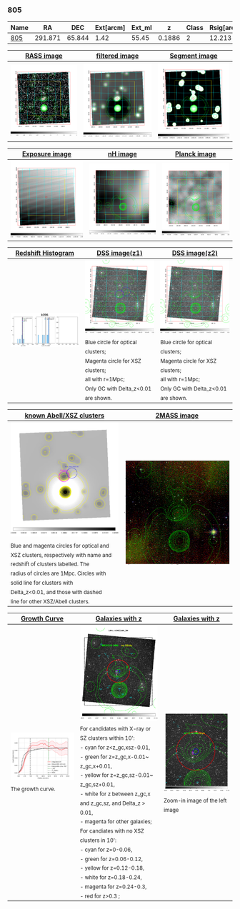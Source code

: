 <div STYLE="page-break-after: always;"></div>

### 805

|Name          |RA          |DEC      | Ext[arcm] | Ext_ml | z    | Class| Rsig[arcmin] | CRsig[c/s] | CR500[c/s] | R500[Mpc] |L500[erg/s]|F500[erg/s/cm^2]| M500[Msun]|Tx[keV]|beta|GC(XSZ,Delta_z<0.01)| GC(OPT,Delta_z<0.01)|GC|alias|
|--------------|------------|------------|---|---|-----------|--------|------|------|----|----|----|----|----|----|----|----|----|----|---|
|[805](script/805.md)     | 291.871       | 65.844       | 1.42    | 55.45   | 0.1886 | 2   | 12.213 |0.065 |0.059 |0.898 |1.074e+44 |1.065e-12 |2.484e+14 |3.987 |3.000 |Tar, |N, |Tar, |k096|

|[RASS image](../image/805/805_img.pdf)|[filtered image](../image/805/805_fil.pdf)|[Segment image](../image/805/805_seg.pdf)|
|-------------------|--------------------|-------------------|
| <img src="../image/805/805_img.png" width="300">  | <img src="../image/805/805_fil.png" width="300">   | <img src="../image/805/805_seg.png" width="300">  |

|[Exposure image](../image/805/805_mex.pdf)| [nH image](../image/805/805_nh.pdf)| [Planck image](../image/805/805_p.pdf)|
|-------------------|--------------------|-------------------|
|<img src="../image/805/805_mex.png" width="300">   | <img src="../image/805/805_nh.png" width="300">    | <img src="../image/805/805_p.png" width="300"> |

|[Redshift Histogram](../image/805/805_zg.pdf) | [DSS image(z1)](../image/805/805_dss_z1.pdf)      |  [DSS image(z2)](../image/805/805_dss_z2.pdf)    |
|-------------------|--------------------|-------------------|
|<img src="../image/805/805_zg.png" width="300"> |<img src="../image/805/805_dss_z1.png" width="300"> <sub><br>Blue circle for optical clusters; <br>Magenta circle for XSZ clusters; <br>all with r=1Mpc; <br>Only GC with Delta_z<0.01 are shown. </sub>| <img src="../image/805/805_dss_z2.png" width="300"><sub><br>Blue circle for optical clusters; <br>Magenta circle for XSZ clusters; <br>all with r=1Mpc; <br>Only GC with Delta_z<0.01 are shown. </sub> |

|[known Abell/XSZ clusters](../image/805/805_m.pdf) | [2MASS image](../image/805/805_2mass.pdf)      |
|-------------------|-------------------|
|<img src=../image/805/805_m.png width="300"> <sub><br>Blue and magenta circles for optical and <br>XSZ clusters, respectively with name and <br>redshift of clusters labelled. The <br>radius of circles are 1Mpc. Circles with <br>solid line for clusters with <br>Delta_z<0.01, and those with dashed <br>line for other XSZ/Abell clusters.        </sub>|<img src="../image/805/805_2mass.png" width="300">  |

|[Growth Curve](../image/805/805_gca_all.png) |[Galaxies with z](../image/805/805_opt_ned.pdf) |[Galaxies with z](../image/805/805_opt_ned_zoom.pdf) |
|-------------------|-------------------|-------------------|
| <img src="../image/805/805_gca_all.png" width="300"> <sub><br>The growth curve.</sub>| <img src=../image/805/805_opt_ned.png width="300"> <br><sub> For candidates with X-ray or SZ clusters within 10': <br> - cyan for z<z_gc,xsz-0.01, <br> - green for z=z_gc,x-0.01~ z_gc,x+0.01, <br> - yellow for z=z_gc,sz-0.01~ z_gc,sz+0.01, <br> - white for z between z_gc,x and z_gc,sz, and Delta_z > 0.01, <br> - magenta for other galaxies; <br>For candiates with no XSZ clusters in 10': <br> - cyan for z=0-0.06, <br> - green for z=0.06-0.12, <br> - yellow for z=0.12-0.18, <br> - white for z=0.18-0.24, <br> - magenta for z=0.24-0.3, <br> - red for z>0.3 ;  </sub>|<img src=../image/805/805_opt_ned_zoom.png width="300">  <br><sub> Zoom-in image of the left image</sub>|




